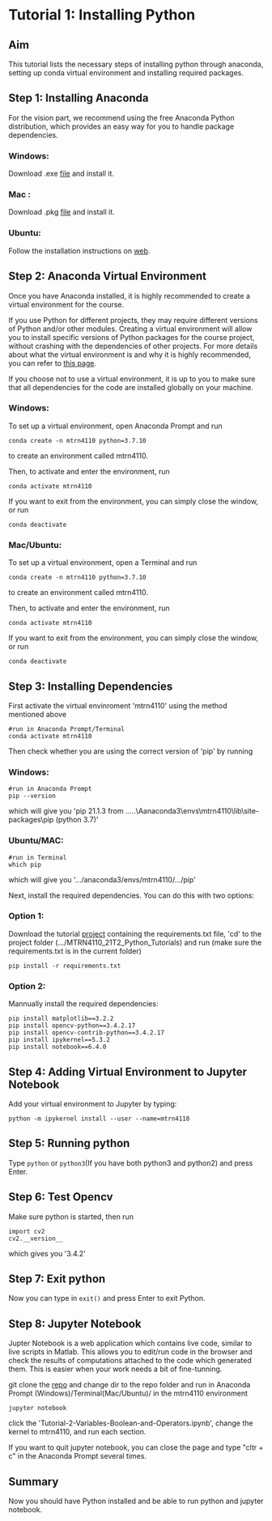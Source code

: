 # Tutorial 1: Installing Python

## Aim

This tutorial lists the necessary steps of installing python through anaconda, setting up conda virtual environment and installing required packages.

## Step 1: Installing Anaconda
For the vision part,  we recommend using the free Anaconda Python distribution, which provides an easy way for you to handle 
package dependencies.

### Windows:

Download .exe [file](https://repo.anaconda.com/archive/Anaconda3-2021.05-Windows-x86_64.exe) and install it.

### Mac :

Download .pkg [file](https://repo.anaconda.com/archive/Anaconda3-2021.05-MacOSX-x86_64.pkg) and install it.

### Ubuntu:

Follow the installation instructions on [web](https://docs.anaconda.com/anaconda/install/linux/).

## Step 2: Anaconda Virtual Environment
Once you have Anaconda installed, it is highly recommended to create a virtual environment for the course.

If you use Python for different projects, they may require different versions of Python and/or other modules.
Creating a virtual environment will allow you to install specific versions of Python packages for the course project, without crashing with the dependencies of other projects.
For more details about what the virtual environment is and why it is highly recommended, you can refer to [this page](https://medium.com/@pinareceaktan/what-is-this-virtual-environments-in-python-and-why-anyone-ever-needs-them-7e3e682f9d2).

If you choose not to use a virtual environment, it is up to you to make sure that all dependencies for the code are installed globally on your machine.

### Windows:

To set up a virtual environment, open Anaconda Prompt and run
```
conda create -n mtrn4110 python=3.7.10

```
to create an environment called mtrn4110.

Then, to activate and enter the environment, run
```
conda activate mtrn4110
```
If you want to exit from the environment, you can simply close the window, or run

```
conda deactivate
```

### Mac/Ubuntu:

To set up a virtual environment, open a Terminal and run
```
conda create -n mtrn4110 python=3.7.10
```
to create an environment called mtrn4110.

Then, to activate and enter the environment, run
```
conda activate mtrn4110
```
If you want to exit from the environment, you can simply close the window, or run

```
conda deactivate
```

## Step 3: Installing Dependencies
First activate the virtual envinroment 'mtrn4110' using the method mentioned above
```
#run in Anaconda Prompt/Terminal
conda activate mtrn4110
```

Then check whether you are using the correct version of 'pip' by running

### Windows:
```
#run in Anaconda Prompt
pip --version
```
which will give you 'pip 21.1.3 from .....\Aanaconda3\envs\mtrn4110\lib\site-packages\pip (python 3.7)'

### Ubuntu/MAC:
```
#run in Terminal
which pip
```
which will give you '.../anaconda3/envs/mtrn4110/.../pip'

Next, install the required dependencies. You can do this with two options:

### Option 1:
Download the tutorial [project](https://github.com/drliaowu/MTRN4110_21T2_Python_Tutorials) containing the requirements.txt file, 'cd' to the project folder (.../MTRN4110_21T2_Python_Tutorials) and run (make sure the requirements.txt is in the current folder)

```
pip install -r requirements.txt
```

### Option 2:
Mannually install the required dependencies:
```
pip install matplotlib==3.2.2
pip install opencv-python==3.4.2.17
pip install opencv-contrib-python==3.4.2.17
pip install ipykernel==5.3.2
pip install notebook==6.4.0
```

## Step 4: Adding Virtual Environment to Jupyter Notebook
Add your virtual environment to Jupyter by typing:
```
python -m ipykernel install --user --name=mtrn4110
```

## Step 5: Running python

Type ```python``` or ``` python3 ```(If you have both python3 and python2) and press Enter. 

## Step 6: Test Opencv

Make sure python is started, then run
```
import cv2
cv2.__version__
```
which gives you '3.4.2'

## Step 7: Exit python

Now you can type in ```exit()``` and press Enter to exit Python.

## Step 8: Jupyter Notebook

Jupter Notebook is a web application which contains live code, similar to live scripts in Matlab. This allows you to edit/run code in the browser and check the results of computations attached to the code which generated them. This is easier when your work needs a bit of fine-tunning. 

git clone the [repo](https://github.com/drliaowu/MTRN4110_21T2_Python_Tutorials) and change dir to the repo folder and run in Anaconda Prompt (Windows)/Terminal(Mac/Ubuntu)/ in the mtrn4110 environment

```
jupyter notebook
```
click the 'Tutorial-2-Variables-Boolean-and-Operators.ipynb', change the kernel to mtrn4110, and run each section.

If you want to quit jupyter notebook, you can close the page and type "cltr + c" in the Anaconda Prompt several times.

## Summary

Now you should have Python installed and be able to run python and jupyter notebook.
